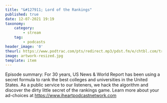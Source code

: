 ```yaml
---
title: "&#127911; Lord of the Rankings"
published: true
date: 12-07-2021 19:19
taxonomy:
    category:
        - stream
    tag:
        - podcasts
header_image: '0'
theurl: https://www.podtrac.com/pts/redirect.mp3/pdst.fm/e/chtbl.com/track/39E17/traffic.megaphone.fm/HSW5483532118.mp3?updated=1624917904
image: artwork-resized.jpg
template: item
--- 
```

Episode summary: For 30 years, US News & World Report has been using a secret formula to rank the best colleges and universities in the United States. As a public service to our listeners, we hack the algorithm and discover the dirty little secret of the rankings game. Learn more about your ad-choices at https://www.iheartpodcastnetwork.com
